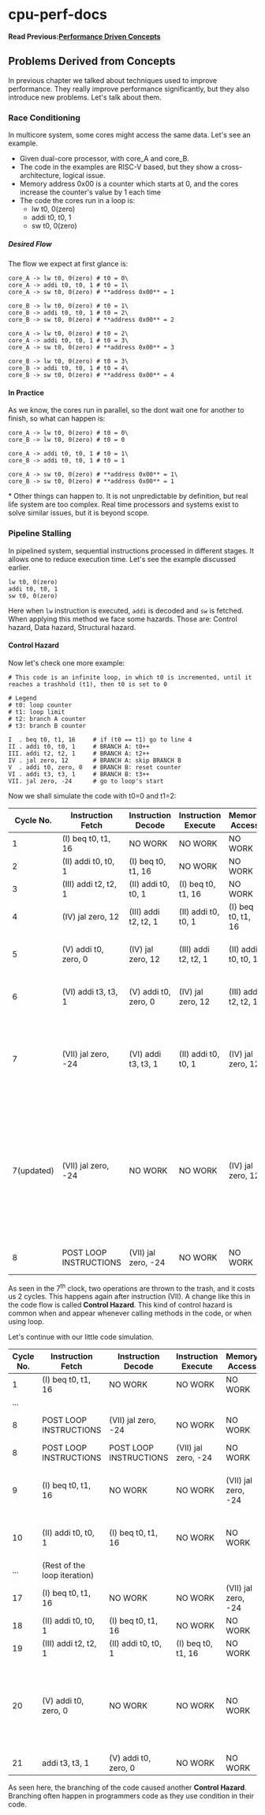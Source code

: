 # cpu-perf-docs
**Read Previous:[Performance Driven Concepts](./concepts.md)**
## Problems Derived from Concepts

In previous chapter we talked about techniques used to improve performance. They really improve performance significantly, but they also introduce new problems. Let's talk about them.

### Race Conditioning

In multicore system, some cores might access the same data. Let's see an example.
* Given dual-core processor, with core_A and core_B.
* The code in the examples are RISC-V based, but they show a cross-architecture, logical issue.
* Memory address 0x00 is a counter which starts at 0, and the cores increase the counter's value by 1 each time
* The code the cores run in a loop is:
  - lw t0, 0(zero)
  - addi t0, t0, 1
  - sw t0, 0(zero)

##### Desired Flow
The flow we expect at first glance is:
```
core_A -> lw t0, 0(zero) # t0 = 0\
core_A -> addi t0, t0, 1 # t0 = 1\
core_A -> sw t0, 0(zero) # **address 0x00** = 1

core_B -> lw t0, 0(zero) # t0 = 1\
core_B -> addi t0, t0, 1 # t0 = 2\
core_B -> sw t0, 0(zero) # **address 0x00** = 2

core_A -> lw t0, 0(zero) # t0 = 2\
core_A -> addi t0, t0, 1 # t0 = 3\
core_A -> sw t0, 0(zero) # **address 0x00** = 3

core_B -> lw t0, 0(zero) # t0 = 3\
core_B -> addi t0, t0, 1 # t0 = 4\
core_B -> sw t0, 0(zero) # **address 0x00** = 4
```

#### In Practice
As we know, the cores run in parallel, so the dont wait one for another to finish, so what can happen is:
```
core_A -> lw t0, 0(zero) # t0 = 0\
core_B -> lw t0, 0(zero) # t0 = 0

core_A -> addi t0, t0, 1 # t0 = 1\
core_B -> addi t0, t0, 1 # t0 = 1

core_A -> sw t0, 0(zero) # **address 0x00** = 1\
core_B -> sw t0, 0(zero) # **address 0x00** = 1
```
\* Other things can happen to. It is not unpredictable by definition, but real life system are too complex. Real time processors and systems exist to solve similar issues, but it is beyond scope.

### Pipeline Stalling
In pipelined system, sequential instructions processed in different stages. It allows one to reduce execution time. Let's see the example discussed earlier.
```
lw t0, 0(zero)
addi t0, t0, 1
sw t0, 0(zero)
```
Here when `lw` instruction is executed, `addi` is decoded and `sw` is fetched. When applying this method we face some hazards. Those are: Control hazard, Data hazard, Structural hazard.

#### Control Hazard
Now let's check one more example:
```
# This code is an infinite loop, in which t0 is incremented, until it reaches a trashhold (t1), then t0 is set to 0

# Legend
# t0: loop counter
# t1: loop limit
# t2: branch A counter
# t3: branch B counter

I  . beq t0, t1, 16     # if (t0 == t1) go to line 4
II . addi t0, t0, 1     # BRANCH A: t0++
III. addi t2, t2, 1     # BRANCH A: t2++
IV . jal zero, 12       # BRANCH A: skip BRANCH B
V  . addi t0, zero, 0   # BRANCH B: reset counter
VI . addi t3, t3, 1     # BRANCH B: t3++
VII. jal zero, -24      # go to loop's start
```
Now we shall simulate the code with t0=0 and t1=2:

|Cycle No.|Instruction Fetch|Instruction Decode|Instruction Execute|Memory Access|Write Back|Comments|
|---|---|---|---|---|---|---|
|1|(I) beq t0, t1, 16|NO WORK|NO WORK|NO WORK|NO WORK||
|2|(II) addi t0, t0, 1|(I) beq t0, t1, 16|NO WORK|NO WORK|NO WORK||
|3|(III) addi t2, t2, 1|(II) addi t0, t0, 1|(I) beq t0, t1, 16|NO WORK|NO WORK||
|4|(IV) jal zero, 12|(III) addi t2, t2, 1|(II) addi t0, t0, 1|(I) beq t0, t1, 16|NO WORK||
|5|(V) addi t0, zero, 0|(IV) jal zero, 12|(III) addi t2, t2, 1|(II) addi t0, t0, 1|(I) beq t0, t1, 16||
|6|(VI) addi t3, t3, 1|(V) addi t0, zero, 0|(IV) jal zero, 12|(III) addi t2, t2, 1|(II) addi t0, t0, 1||
|7|(VII) jal zero, -24|(VI) addi t3, t3, 1|(II) addi t0, t0, 1	|(IV) jal zero, 12|(III) addi t2, t2, 1|<span style="color: red">Problem: The last step's jump caused a disruption in the instructions' flow.</span>|
|7(updated)|(VII) jal zero, -24|NO WORK|NO WORK|(IV) jal zero, 12|(III) addi t2, t2, 1|Instruction (VI) `addi t3, t3, 1` is not path of the flow anymore, so the jump's destination should be fetched and decoded before any execution can occur|
|8|POST LOOP INSTRUCTIONS|(VII) jal zero, -24|NO WORK|NO WORK|(IV) jal zero, 12||

As seen in the 7<sup>th</sup> clock, two operations are thrown to the trash, and it costs us 2 cycles. This happens again after instruction (VII). A change like this in the code flow is called **Control Hazard**. This kind of control hazard is common when and appear whenever calling methods in the code, or when using loop.

Let's continue with our little code simulation.

|Cycle No.|Instruction Fetch|Instruction Decode|Instruction Execute|Memory Access|Write Back|Comments|
|---|---|---|---|---|---|---|
|1|(I) beq t0, t1, 16|NO WORK|NO WORK|NO WORK|NO WORK||
|...|
|8|POST LOOP INSTRUCTIONS|(VII) jal zero, -24|NO WORK|NO WORK|(IV) jal zero, 12||
|8|POST LOOP INSTRUCTIONS|POST LOOP INSTRUCTIONS|(VII) jal zero, -24|NO WORK|NO WORK||
|9|(I) beq t0, t1, 16|NO WORK|NO WORK|(VII) jal zero, -24|NO WORK|Another 2 cycles are wasted because of the jump|
|10|(II) addi t0, t0, 1|(I) beq t0, t1, 16|NO WORK|NO WORK|(VII) jal zero, -24||
|...|(Rest of the loop iteration)|
|17|(I) beq t0, t1, 16|NO WORK|NO WORK|(VII) jal zero, -24|NO WORK||
|18|(II) addi t0, t0, 1|(I) beq t0, t1, 16|NO WORK|NO WORK|NO WORK||
|19|(III) addi t2, t2, 1|(II) addi t0, t0, 1|(I) beq t0, t1, 16|NO WORK|NO WORK||
|20|(V) addi t0, zero, 0|NO WORK|NO WORK|NO WORK|NO WORK|<span style="color: red">Since the condition in the branch was true, the program jumps again</span>|
|21|addi t3, t3, 1|(V) addi t0, zero, 0|NO WORK|NO WORK|NO WORK||

As seen here, the branching of the code caused another **Control Hazard**. Branching often happen in programmers code as they use condition in their code.
